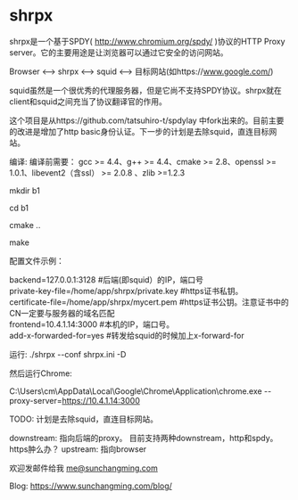 shrpx
=====

shrpx是一个基于SPDY( http://www.chromium.org/spdy/ )协议的HTTP Proxy server。它的主要用途是让浏览器可以通过它安全的访问网站。

Browser <--> shrpx <--> squid <--> 目标网站(如https://www.google.com/)

squid虽然是一个很优秀的代理服务器，但是它尚不支持SPDY协议。shrpx就在client和squid之间充当了协议翻译官的作用。

这个项目是从https://github.com/tatsuhiro-t/spdylay 中fork出来的。目前主要的改进是增加了http basic身份认证。下一步的计划是去除squid，直连目标网站。




编译:
编译前需要：
gcc >= 4.4、g++ >= 4.4、cmake >= 2.8、openssl >= 1.0.1、libevent2（含ssl） >= 2.0.8 、zlib >=1.2.3

mkdir b1

cd b1

cmake ..

make

配置文件示例：

backend=127.0.0.1:3128 #后端(即squid）的IP，端口号 <br />
private-key-file=/home/app/shrpx/private.key #https证书私钥。 <br />
certificate-file=/home/app/shrpx/mycert.pem  #https证书公钥。注意证书中的CN一定要与服务器的域名匹配 <br />
frontend=10.4.1.14:3000 #本机的IP，端口号。 <br />
add-x-forwarded-for=yes #转发给squid的时候加上x-forward-for <br />


运行:
./shrpx  --conf shrpx.ini -D

然后运行Chrome:

C:\Users\cm\AppData\Local\Google\Chrome\Application\chrome.exe --proxy-server=https://10.4.1.14:3000


TODO: 
计划是去除squid，直连目标网站。

downstream: 指向后端的proxy。 目前支持两种downstream，http和spdy。 https肿么办？
upstream: 指向browser

欢迎发邮件给我 me@sunchangming.com

Blog: https://www.sunchangming.com/blog/
